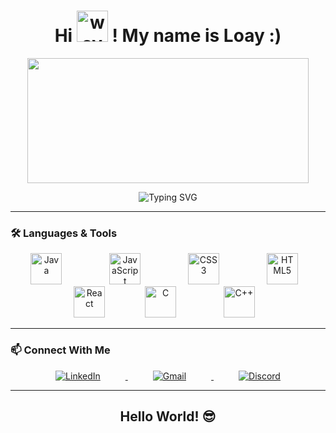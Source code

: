 <h1 align="center">
  Hi   <img src="https://media.giphy.com/media/hvRJCLFzcasrR4ia7z/giphy.gif" width="50" alt="wave"/>  ! My name is Loay :)
</h1>

<p align="center">
  <img src="https://github-readme-stats.vercel.app/api/top-langs/?username=6a2blackout&layout=compact&langs_count=10&theme=radical" width="450" height="200"/>
</p>

<p align="center">
  <img src="https://readme-typing-svg.demolab.com?font=Fira+Code&size=30&pause=1000&color=00FF00&width=600&lines=Welcome+to+my+GitHub+Profile!;Let's+build+cool+stuff+together!" alt="Typing SVG" />
</p>

---

### 🛠️ Languages & Tools

<p align="center">
  <img src="https://cdn.jsdelivr.net/gh/devicons/devicon/icons/java/java-original.svg" width="50" alt="Java" style="margin: 0 30px;"/>
  &nbsp;&nbsp;
  <img src="https://cdn.jsdelivr.net/gh/devicons/devicon/icons/javascript/javascript-original.svg" width="50" alt="JavaScript" style="margin: 0 30px;"/>
  &nbsp;&nbsp;
  <img src="https://cdn.jsdelivr.net/gh/devicons/devicon/icons/css3/css3-original.svg" width="50" alt="CSS3" style="margin: 0 30px;"/>
  &nbsp;&nbsp;
  <img src="https://cdn.jsdelivr.net/gh/devicons/devicon/icons/html5/html5-original.svg" width="50" alt="HTML5" style="margin: 0 30px;"/>
  &nbsp;&nbsp;
  <img src="https://cdn.jsdelivr.net/gh/devicons/devicon/icons/react/react-original.svg" width="50" alt="React" style="margin: 0 30px;"/>
  <img src="https://cdn.jsdelivr.net/gh/devicons/devicon/icons/c/c-original.svg" width="50" alt="C" style="margin: 0 30px;"/>
  &nbsp;&nbsp;
  <img src="https://cdn.jsdelivr.net/gh/devicons/devicon/icons/cplusplus/cplusplus-original.svg" width="50" alt="C++" style="margin: 0 30px;"/>
  &nbsp;&nbsp;
</p>

---

### 📫 Connect With Me

<p align="center">
  <a href="https://www.linkedin.com/in/loay-saifan-m23" target="_blank">
    <img src="https://img.shields.io/badge/LinkedIn-blue?logo=linkedin&style=for-the-badge&height=50" alt="LinkedIn" style="margin: 0 40px;"/>
  </a>
  <a href="mailto:loaysaifan@gmail.com">
    <img src="https://img.shields.io/badge/Gmail-red?logo=gmail&style=for-the-badge&height=50" alt="Gmail" style="margin: 0 40px;"/>
  </a>
  <a href="https://discordapp.com/users/426305516042715137" target="_blank">
    <img src="https://img.shields.io/badge/Discord-blue?logo=discord&style=for-the-badge&height=50" alt="Discord" style="margin: 0 40px;"/>
  </a>
</p>


---

<h2 align="center">Hello World! 😎</h2>
